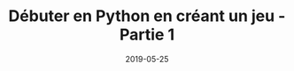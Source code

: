 ---
title: Débuter en Python en créant un jeu - Partie 1
date: 2019-05-25
tags: ['Python', 'Tutoriel']
canonical_url: false
description: "Apprendre Python en créant un jeu. Commençons par les variables"
cover: ./covers/mikhail-vasilyev-253977-unsplash.jpg

---